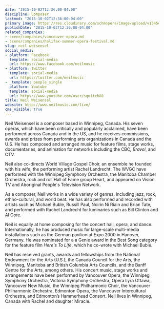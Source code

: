 ```yaml
---
date: "2015-10-02T12:36:00-04:00"
discipline: Composer
lastmod: "2015-10-02T12:36:00-04:00"
primary_image: https://res.cloudinary.com/schmopera/image/upload/v1545409169/media/webhook-uploads/1443803666907/6rlzVn2j.jpeg.jpeg
publishDate: "2015-10-02T12:36:00-04:00"
related_companies:
- scene/companies/vancouver-opera.md
- scene/companies/halifax-summer-opera-festival.md
slug: neil-weisensel
social_media:
- platform: Facebook
  template: social-media
  url: https://www.facebook.com/neilmusic
- platform: Twitter
  template: social-media
  url: https://twitter.com/neilmusic
- _template: people_single
  platform: Youtube
  template: social-media
  url: https://www.youtube.com/user/squitch88
title: Neil Weisensel
website: http://www.neilmusic.com/live/
cms_visible: true
---
```


Neil Weisensel is a composer based in Winnipeg, Canada. His seven operas, which have been critically and popularly acclaimed, have been performed across Canada and in the US, and he receives commissions, awards and prizes from performing arts organizations in Canada and the U.S. He has composed and arranged music for feature films, stage works, documentaries, and animation for networks including the CBC, *Bravo!*, and CTV.

Neil also co-directs World Village Gospel Choir, an ensemble he founded with his wife, the performing artist Rachel Landrecht. The WVGC have performed with the Winnipeg Symphony Orchestra, the Manitoba Chamber Orchestra, rock and roll Hall of Fame group Heart, and appeared on Vision TV and Aboriginal People's Television Network.

As a composer, Neil works in a wide variety of genres, including jazz, rock, ethno-cultural, and world beat. He has also performed and recorded with artists such as Michael Buble, Russill Paul, Noirin Ni Riain and Brian Tate, and performed with Rachel Landrecht for luminaries such as Bill Clinton and Al Gore.

Neil is equally at home composing for the concert hall, opera, and dance. Internationally, he has produced music for large-scale multi-media installations such as the German pavilion at Expo 2000 in Hanover, Germany. He was nominated for a a Genie award in the Best Song category for the feature film *Here's To Life*, which he co-wrote with Michael Bublé. 

Neil has received grants, awards and fellowships from the National Endowment for the Arts (U.S.), the Canada Council for the Arts, the Winnipeg, Manitoba and British Columbia Arts Councils, and the Banff Centre for the Arts, among others. His concert music, stage works and arrangements have been performed by Vancouver Opera, the Winnipeg Symphony Orchestra, Victoria Symphony Orchestra, Opera Lyra Ottawa, Vancouver New Music, the Winnipeg Philharmonic Choir, the Vancouver Philharmonic Orchestra, Edmonton Opera, the Vancouver Intercultural Orchestra, and Edmonton’s Hammerhead Consort. Neil lives in Winnipeg, Canada with Rachel and daughter Miracle.
